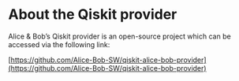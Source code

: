 # About the Qiskit provider

Alice & Bob’s Qiskit provider is an open-source project which can be accessed via the following link:

[https://github.com/Alice-Bob-SW/qiskit-alice-bob-provider](https://github.com/Alice-Bob-SW/qiskit-alice-bob-provider)